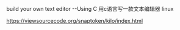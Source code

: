 build your own text editor --Using C
用c语言写一款文本编辑器 linux

https://viewsourcecode.org/snaptoken/kilo/index.html

